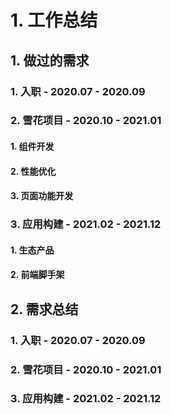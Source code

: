 # 1. 工作总结

## 1. 做过的需求

### 1. 入职 - 2020.07 - 2020.09


### 2. 雪花项目 - 2020.10 - 2021.01

#### 1. 组件开发

#### 2. 性能优化

#### 3. 页面功能开发

### 3. 应用构建 - 2021.02 - 2021.12

#### 1. 生态产品

#### 2. 前端脚手架

## 2. 需求总结

### 1. 入职 - 2020.07 - 2020.09

### 2. 雪花项目 - 2020.10 - 2021.01

### 3. 应用构建 - 2021.02 - 2021.12

